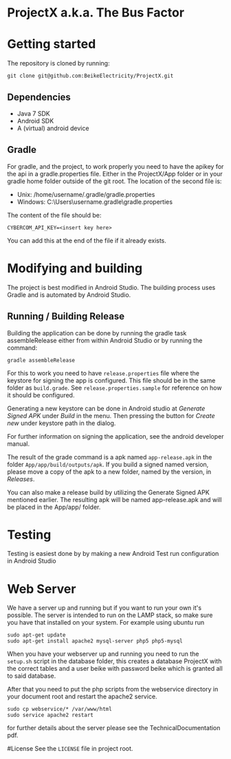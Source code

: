 ProjectX a.k.a. The Bus Factor
====

# Getting started

The repository is cloned by running:

    git clone git@github.com:BeikeElectricity/ProjectX.git

## Dependencies
- Java 7 SDK
- Android SDK
- A (virtual) android device

## Gradle
For gradle, and the project, to work properly you need to have the apikey for the api in a gradle.properties file. Either in the ProjectX/App folder or in your gradle home folder outside of the git root.  The location of the second file is:
- Unix: /home/username/.gradle/gradle.properties
- Windows: C:\Users\username\.gradle\gradle.properties

The content of the file should be:

    CYBERCOM_API_KEY=<insert key here>
You can add this at the end of the file if it already exists.
# Modifying and building
The project is best modified in Android Studio. The building process uses Gradle and is automated by Android Studio.
## Running / Building Release
Building the application can be done by running the gradle task assembleRelease either from within Android Studio or by running the command:
    
    gradle assembleRelease
For this to work you need to have ```release.properties``` file where the keystore for signing the app is configured. This file should be in the same folder as ```build.grade```. 
See ```release.properties.sample``` for reference on how it should be configured. 

Generating a new keystore can be done in Android studio at *Generate Signed APK* under *Build* in the menu. Then pressing the button for *Create new* under keystore path in the dialog.

For further information on signing the application, see the android developer manual.

The result of the grade command is a apk named ```app-release.apk``` in the folder ```App/app/build/outputs/apk```. If you build a signed named version, please move a copy of the apk to a new folder, named by the version, in *Releases*.

You can also make a release build by utilizing the Generate Signed APK mentioned earlier. The resulting apk will be named app-release.apk and will be placed in the App/app/ folder. 
# Testing
Testing is easiest done by by making a new Android Test run configuration in Android Studio
# Web Server
We have a server up and running but if you want to run your 
own it's possible. 
The server is intended to run on the LAMP stack,
so make sure you have that installed on your system.
For example using ubuntu run
     
    sudo apt-get update
    sudo apt-get install apache2 mysql-server php5 php5-mysql

When you have your webserver up and running you need to run the ```setup.sh``` script in the database folder, this creates a database ProjectX with the correct tables and a user beike with password beike which is granted all to said database.

After that you need to put the php scripts from the webservice directory in your document root and restart the apache2 service.

    sudo cp webservice/* /var/www/html
    sudo service apache2 restart

for further details about the server please see the TechnicalDocumentation pdf.

#License
See the `LICENSE` file in project root.
